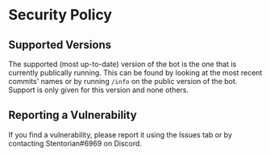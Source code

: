 # Security Policy

## Supported Versions

The supported (most up-to-date) version of the bot is the one that is currently publically running. This can be found by looking at the most recent commits' names or by running `/info` on the public version of the bot. Support is only given for this version and none others. 

## Reporting a Vulnerability

If you find a vulnerability, please report it using the Issues tab or by contacting Stentorian#6969 on Discord.
